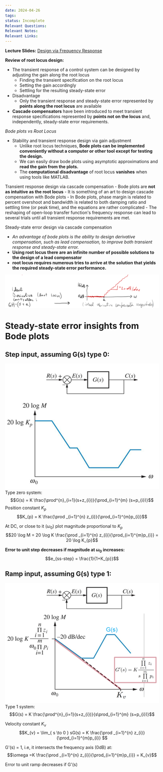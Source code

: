 ```yaml
---
date: 2024-04-26
tags: 
status: Incomplete
Relevant Questions: 
Relevant Notes: 
Relevant Links:
---
```

**Lecture Slides:**
[Design via Frequency Response](Attachments/Workshop%20Ch11%20-%20Design%20via%20Frequency%20Response_annotated.pdf)

**Review of root locus design:**
- The transient response of a control system can be designed by adjusting the gain along the root locus
	- Finding the transient specification on the root locus
	- Setting the gain accordingly
	- Settling for the resulting steady-state error
- Disadvantage
	- Only the transient response and steady-state error represented by **points along the root locus** are available
- **Cascade compensators** have been introduced to meet transient response specifications represented by **points not on the locus** and, independently, steady-state error requirements.

*Bode plots vs Root Locus*
- Stability and transient response design via gain adjustment
	- Unlike root locus techniques, **Bode plots can be implemented conveniently without a computer or other tool except for testing the design.**
	- We can easily draw bode plots using asymptotic approximations and **read the gain from the plots.**
	- The **computational disadvantage** of root locus **vanishes** when using tools like MATLAB.

Transient response design via cascade compensation
	- Bode plots are **not as intuitive as the root locus**
	- It is something of an art to design cascade compensation with Bode plots
	- In Bode plots, phase margin is related to percent overshoot and bandwidth is related to both damping ratio and settling time (or peak time), and the equations are rather complicated
	- The reshaping of open-loop transfer function's frequency response can lead to several trials until all transient response requirements are met.

Steady-state error design via cascade compensation
- *An advantage of bode plots is the ability to design derivative compensation, such as lead compensation, to improve both transient response and steady-state error.*
- **Using root locus there are an infinite number of possible solutions to the design of a lead compensator**
- **root locus requires numerous tries to arrive at the solution that yields the required steady-state error performance.**

![](Attachments/Pasted%20image%2020240426195341.png)

# Steady-state error insights from Bode plots
## Step input, assuming G(s) type 0:
![700](Attachments/Pasted%20image%2020240426195614.png)
Type zero system:
$$G(s) = K \frac{\prod^{n}_{i=1}(s+z_{i})}{\prod_{i=1}^{m} (s+p_{i})}$$
Position constant $K_{p}$
$$K_{p} = K \frac{\prod _{i=1}^{n} z_{i}}{\prod_{i=1}^{m}p_{i}}$$

At DC, or close to it ($\omega_{0}$) plot magnitude proportional to $K_{p}$
$$20 \log M = 20 \log K  \frac{\prod _{i=1}^{n} z_{i}}{\prod_{i=1}^{m}p_{i}} = 20 \log K_{p}$$

**Error to unit step decreases if magnitude at $\omega_{0}$ increases:**
$$e_{ss-step} = \frac{1}{1+K_{p}}$$

## Ramp input, assuming G(s) type 1:
![700](Attachments/Pasted%20image%2020240426200604.png)
Type 1 system:
$$G(s) = K \frac{\prod^{n}_{i=1}(s+z_{i})}{s\prod_{i=1}^{m} (s+p_{i})}$$

Velocity constant $K_{v}$
$$K_{v} = \lim_{  s \to 0 } sG(s) = K \frac{\prod _{i=1}^{n} z_{i}}{\prod_{i=1}^{m}p_{i}} $$

G'(s) = 1, i.e, it intersects the frequency axis (0dB) at:
$$\omega =K \frac{\prod _{i=1}^{n} z_{i}}{\prod_{i=1}^{m}p_{i}} = K_{v}$$

Error to unit ramp decreases if G'(s)